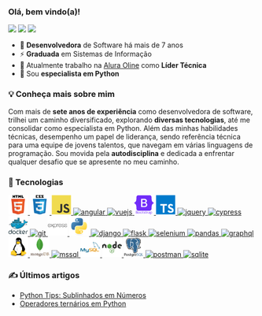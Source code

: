 ### Olá, bem vindo(a)!

[<img src="https://img.shields.io/badge/nadiaaoliverr-0A66C2?style=flat-square&logo=linkedin&logoColor=white" />](https://www.linkedin.com/in/nadiaaoliverr/)
[<img src="https://img.shields.io/badge/nadiaaoliverr-000000?style=flat-square&logo=Medium&logoColor=white" />](https://medium.com/@nadiaaoliverr)
[<img src="https://img.shields.io/badge/nadiaaoliverr@gmail.com-EA4335?style=flat-square&logo=Gmail&logoColor=white" />](mailto:nadiaaoliverr@gmail.com)

- 🤿 **Desenvolvedora** de Software há mais de 7 anos
- ⚡ **Graduada** em Sistemas de Informação
- 🔭 Atualmente trabalho na [Alura Oline](https://www.alura.com.br/) como **Líder Técnica**
- 🌱 Sou **especialista em Python**

### :bulb: Conheça mais sobre mim

Com mais de **sete anos de experiência** como desenvolvedora de software, trilhei um caminho diversificado, explorando **diversas tecnologias**, até me consolidar como especialista em Python. Além das minhas habilidades técnicas, desempenho um papel de liderança, sendo referência técnica para uma equipe de jovens talentos, que navegam em várias linguagens de programação. Sou movida pela **autodisciplina** e dedicada a enfrentar qualquer desafio que se apresente no meu caminho.

### :rocket: Tecnologias 
<p align="left"> 
        <a href="https://www.w3.org/html/" target="_blank">
                <img src="https://raw.githubusercontent.com/devicons/devicon/master/icons/html5/html5-original-wordmark.svg" alt="html5" width="40" height="40"/> 
        </a>
        <a href="https://www.w3schools.com/css/" target="_blank">
                <img src="https://raw.githubusercontent.com/devicons/devicon/master/icons/css3/css3-original-wordmark.svg" alt="css3" width="40" height="40"/> 
        </a>
        <a href="https://developer.mozilla.org/en-US/docs/Web/JavaScript" target="_blank">
                <img src="https://raw.githubusercontent.com/devicons/devicon/master/icons/javascript/javascript-original.svg" alt="javascript" width="40" height="40"/>
        </a>
        <a href="https://angular.io" target="_blank">
                <img src="https://angular.io/assets/images/logos/angular/angular.svg" alt="angular" width="40" height="40" />
        </a> 
        <a href="https://vuejs.org/" target="_blank">
                <img src="https://vuejs.org/logo.svg" alt="vuejs" width="40" height="40" />
        </a> 
        <a href="https://getbootstrap.com" target="_blank"> 
                <img src="https://raw.githubusercontent.com/devicons/devicon/master/icons/bootstrap/bootstrap-plain-wordmark.svg" alt="bootstrap" width="40" height="40" /> 
        </a> 
        <a href="https://www.typescriptlang.org/" target="_blank"> 
                <img src="https://raw.githubusercontent.com/devicons/devicon/master/icons/typescript/typescript-original.svg" alt="typescript" width="40" height="40" /> 
        </a>
        <a href="https://jquery.com/" target="_blank"> 
                <img src="https://w7.pngwing.com/pngs/1004/13/png-transparent-jquery-hd-logo.png" alt="jquery" width="40" height="40" /> 
        </a>
        <a href="https://www.cypress.io" target="_blank"> 
                <img src="https://raw.githubusercontent.com/simple-icons/simple-icons/6e46ec1fc23b60c8fd0d2f2ff46db82e16dbd75f/icons/cypress.svg" alt="cypress" width="40" height="40"> 
        </a>
        <a href="https://www.docker.com/" target="_blank">
                <img src="https://raw.githubusercontent.com/devicons/devicon/master/icons/docker/docker-original-wordmark.svg" alt="docker" width="40" height="40" />
        </a> 
        <a href="https://git-scm.com/" target="_blank"> 
                <img src="https://www.vectorlogo.zone/logos/git-scm/git-scm-icon.svg" alt="git" width="40" height="40" />
        </a>
        <a href="https://expressjs.com" target="_blank"> 
                <img src="https://raw.githubusercontent.com/devicons/devicon/master/icons/express/express-original-wordmark.svg" alt="express" width="40" height="40" /> 
        </a> 
        <a href="https://www.python.org" target="_blank">
                <img src="https://raw.githubusercontent.com/devicons/devicon/master/icons/python/python-original.svg" alt="python" width="40" height="40" />
        </a>
         <a href="https://www.djangoproject.com/" target="_blank">
                <img src="https://static.djangoproject.com/img/logos/django-logo-negative.1d528e2cb5fb.png" alt="django" width="45" height="20" />
        </a>
        <a href="https://flask.palletsprojects.com/" target="_blank">
                <img src="https://www.vectorlogo.zone/logos/pocoo_flask/pocoo_flask-icon.svg" alt="flask" width="40" height="40" />
        </a> 
        <a href="https://www.selenium.dev" target="_blank">
                <img src="https://raw.githubusercontent.com/detain/svg-logos/780f25886640cef088af994181646db2f6b1a3f8/svg/selenium-logo.svg" alt="selenium" width="40" height="40" />
        </a>
         <a href="https://pandas.pydata.org/" target="_blank">
                <img src="https://upload.wikimedia.org/wikipedia/commons/thumb/e/ed/Pandas_logo.svg/1280px-Pandas_logo.svg.png" alt="pandas"
            width="40" height="20" /> 
        </a>
        <a href="https://graphql.org" target="_blank">
                <img src="https://www.vectorlogo.zone/logos/graphql/graphql-icon.svg" alt="graphql" width="40" height="40" />
        </a> 
        <a href="https://www.linux.org/" target="_blank">
                <img src="https://raw.githubusercontent.com/devicons/devicon/master/icons/linux/linux-original.svg" alt="linux"
            width="40" height="40" /> 
        </a>
        <a href="https://www.mongodb.com/" target="_blank"> 
                <img src="https://raw.githubusercontent.com/devicons/devicon/master/icons/mongodb/mongodb-original-wordmark.svg" alt="mongodb" width="40" height="40" /> 
        </a> 
        <a href="https://www.microsoft.com/en-us/sql-server" target="_blank"> 
                <img src="https://www.svgrepo.com/show/303229/microsoft-sql-server-logo.svg" alt="mssql"
            width="40" height="40" /> 
        </a>
        <a href="https://www.mysql.com/" target="_blank">
                <img src="https://raw.githubusercontent.com/devicons/devicon/master/icons/mysql/mysql-original-wordmark.svg"
            alt="mysql" width="40" height="40" /> 
        </a> 
        <a href="https://nodejs.org" target="_blank">
                <img src="https://raw.githubusercontent.com/devicons/devicon/master/icons/nodejs/nodejs-original-wordmark.svg"
            alt="nodejs" width="40" height="40" /> 
        </a>
        <a href="https://www.postgresql.org" target="_blank">
                <img src="https://raw.githubusercontent.com/devicons/devicon/master/icons/postgresql/postgresql-original-wordmark.svg" alt="postgresql" width="40" height="40" />
        </a>
        <a href="https://postman.com" target="_blank">
                <img src="https://www.vectorlogo.zone/logos/getpostman/getpostman-icon.svg" alt="postman" width="40"
            height="40" />
        </a> 
        <a href="https://www.sqlite.org/" target="_blank">
                <img src="https://www.vectorlogo.zone/logos/sqlite/sqlite-icon.svg" alt="sqlite" width="40" height="40" />
        </a>        
 </p>


### ✍️ Últimos artigos

- [Python Tips: Sublinhados em Números](https://medium.com/@nadiaaoliverr/python-tips-sublinhados-em-n%C3%BAmeros-3b754a6e21af)
- [Operadores ternários em Python](https://medium.com/@nadiaaoliverr/operadores-tern%C3%A1rios-em-python-1dbb4880de7b)

